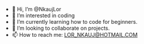 - 👋 Hi, I’m @NkaujLor
- 👀 I’m interested in coding
- 🌱 I’m currently learning how to code for beginners.
- 💞️ I’m looking to collaborate on projects.
- 📫 How to reach me: LOR_NKAUJ@HOTMAIL.COM

<!---
NkaujLor/NkaujLor is a ✨ special ✨ repository because its `README.md` (this file) appears on your GitHub profile.
You can click the Preview link to take a look at your changes.
--->
